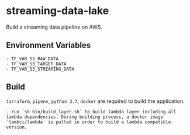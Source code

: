# streaming-data-lake

Build a streaming data pipeline on AWS.


## Environment Variables

    - TF_VAR_S3_RAW_DATA
    - TF_VAR_S3_TARGET_DATA
    - TF_VAR_S3_STREAMING_DATA

## Build

`tarraform`, `pipenv`, `python 3.7`, `docker` are required to build the application.

    - run `sh bin/build_layer.sh` to build lambda layer including all lambda dependencies. During building process, a docker image `lambci/lambda` is pulled in order to build a lambda compatible version.
